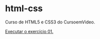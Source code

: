 # html-css
 
 Curso de HTML5 e CSS3 do CursoemVideo.

<a href="https://lemerici.github.io/html-css/exercicios/ex01/index.html">Executar o exercício 01.</a>
